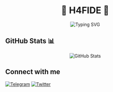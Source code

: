 <h1 align="center">🌟 H4FIDE 🌟</h1>
<p align="center">
  <img src="https://readme-typing-svg.herokuapp.com?font=Fira+Code&pause=1000&color=2196F3&width=435&lines=Hey+there!;See+what+I+have+been+working+on!" alt="Typing SVG" />
</p>

## GitHub Stats 📊
<p align="center">
  <img src="https://github-readme-stats.vercel.app/api?username=h4fide&show_icons=true&theme=dark" alt="GitHub Stats" />
</p>



## Connect with me
[![Telegram](https://img.shields.io/badge/-Telegram-0088cc?style=flat-square&logo=telegram&logoColor=white)](https://t.me/h4fide)
[![Twitter](https://img.shields.io/badge/-Twitter-1DA1F2?style=flat-square&logo=twitter&logoColor=white)](https://twitter.com/h4fide)

<!-- ---
<p align="center">
  <img src="https://komarev.com/ghpvc/?username=h4fide&color=blue" alt="Profile views" />
</p> -->
